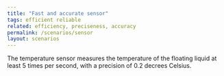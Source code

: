 ```yaml
---
title: "Fast and accurate sensor"
tags: efficient reliable
related: efficiency, preciseness, accuracy
permalink: /scenarios/sensor
layout: scenarios
---
```


<div class="arc42-help" markdown="1">
The temperature sensor measures the temperature of the floating liquid at least 5 times per second, with a precision of 0.2 decrees Celsius.
</div><br>



